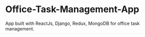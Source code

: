 # Office-Task-Management-App
App built with ReactJs, Django, Redux, MongoDB for office task management.
